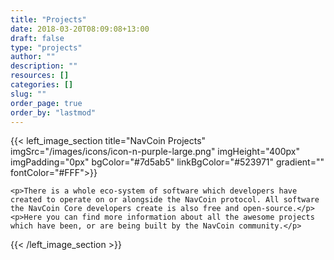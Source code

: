 ```yaml
---
title: "Projects"
date: 2018-03-20T08:09:08+13:00
draft: false
type: "projects"
author: ""
description: ""
resources: []
categories: []
slug: ""
order_page: true
order_by: "lastmod"
---
```


{{< left_image_section
    title="NavCoin Projects"
    imgSrc="/images/icons/icon-n-purple-large.png"
    imgHeight="400px"
    imgPadding="0px"
    bgColor="#7d5ab5"
    linkBgColor="#523971"
    gradient=""
    fontColor="#FFF">}}

    <p>There is a whole eco-system of software which developers have created to operate on or alongside the NavCoin protocol. All software the NavCoin Core developers create is also free and open-source.</p>
    <p>Here you can find more information about all the awesome projects which have been, or are being built by the NavCoin community.</p>
{{< /left_image_section >}}
